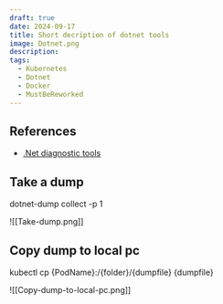 ```yaml
---
draft: true
date: 2024-09-17
title: Short decription of dotnet tools
image: Dotnet.png
description: 
tags:
  - Kubernetes
  - Dotnet
  - Docker
  - MustBeReworked
---
```


## References

- [.Net diagnostic tools](https://learn.microsoft.com/de-de/dotnet/core/diagnostics/tools-overview)

## Take a dump

dotnet-dump collect -p 1

![[Take-dump.png]]

## Copy dump to local pc

kubectl cp {PodName}:/{folder}/{dumpfile} {dumpfile}

![[Copy-dump-to-local-pc.png]]
